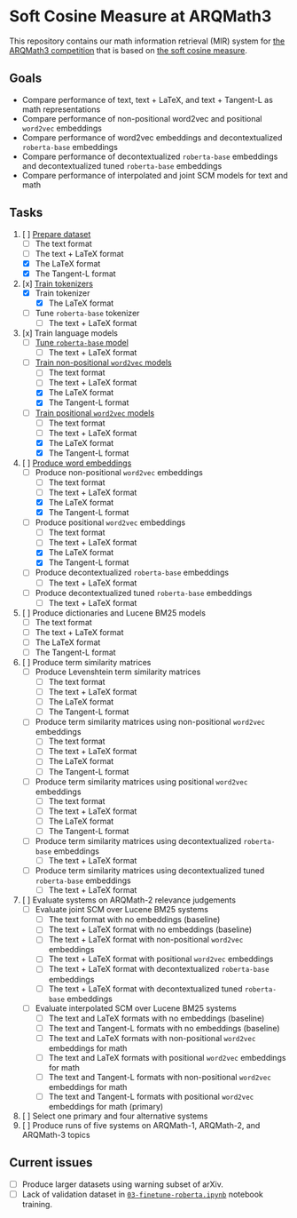 # Soft Cosine Measure at ARQMath3

This repository contains our math information retrieval (MIR) system for
[the ARQMath3 competition][1] that is based on [the soft cosine measure][2].

 [1]: https://www.cs.rit.edu/~dprl/ARQMath/
 [2]: https://radimrehurek.com/gensim/auto_examples/tutorials/run_scm.html

## Goals

- Compare performance of text, text + LaTeX, and text + Tangent-L as math representations
- Compare performance of non-positional word2vec and positional `word2vec` embeddings
- Compare performance of word2vec embeddings and decontextualized `roberta-base` embeddings
- Compare performance of decontextualized `roberta-base` embeddings and decontextualized tuned `roberta-base` embeddings
- Compare performance of interpolated and joint SCM models for text and math

## Tasks

1. [ ] [Prepare dataset][3]
    - [ ] The text format
    - [ ] The text + LaTeX format
    - [x] The LaTeX format
    - [x] The Tangent-L format
2. [x] [Train tokenizers][6]
    - [x] Train tokenizer
        - [x] The LaTeX format
    - [ ] Tune `roberta-base` tokenizer
        - [ ] The text + LaTeX format
3. [x] Train language models
    - [ ] [Tune `roberta-base` model][7]
        - [ ] The text + LaTeX format
    - [ ] [Train non-positional `word2vec` models][8]
        - [ ] The text format
        - [ ] The text + LaTeX format
        - [x] The LaTeX format
        - [x] The Tangent-L format
    - [ ] [Train positional `word2vec` models][8]
        - [ ] The text format
        - [ ] The text + LaTeX format
        - [x] The LaTeX format
        - [x] The Tangent-L format
4. [ ] [Produce word embeddings][5]
    - [ ] Produce non-positional `word2vec` embeddings
        - [ ] The text format
        - [ ] The text + LaTeX format
        - [x] The LaTeX format
        - [x] The Tangent-L format
    - [ ] Produce positional `word2vec` embeddings
        - [ ] The text format
        - [ ] The text + LaTeX format
        - [x] The LaTeX format
        - [x] The Tangent-L format
    - [ ] Produce decontextualized `roberta-base` embeddings
      <!-- See https://github.com/MIR-MU/regemt/blob/main/embedder.py -->
        - [ ] The text + LaTeX format
    - [ ] Produce decontextualized tuned `roberta-base` embeddings
        - [ ] The text + LaTeX format
5. [ ] Produce dictionaries and Lucene BM25 models
   <!-- See mir:/mnt/storage/2022-04-05-introduction-to-information-retrieval/ARQMath 2021 lab/ARQMath solution by Vítek Novotný (0.424 nDCG') -->
   <!-- See https://drive.google.com/file/d/1T06JUueKi0fZpyRNjspjfqGRda0T6iAp/view -->
    - [ ] The text format
    - [ ] The text + LaTeX format
    - [ ] The LaTeX format
    - [ ] The Tangent-L format
6. [ ] Produce term similarity matrices
   <!-- See mir:scm-demo-for-radim-rehurek/ -->
    - [ ] Produce Levenshtein term similarity matrices
        - [ ] The text format
        - [ ] The text + LaTeX format
        - [ ] The LaTeX format
        - [ ] The Tangent-L format
    - [ ] Produce term similarity matrices using non-positional `word2vec` embeddings
        - [ ] The text format
        - [ ] The text + LaTeX format
        - [ ] The LaTeX format
        - [ ] The Tangent-L format
    - [ ] Produce term similarity matrices using positional `word2vec` embeddings
        - [ ] The text format
        - [ ] The text + LaTeX format
        - [ ] The LaTeX format
        - [ ] The Tangent-L format
    - [ ] Produce term similarity matrices using decontextualized `roberta-base` embeddings
        - [ ] The text + LaTeX format
    - [ ] Produce term similarity matrices using decontextualized tuned `roberta-base` embeddings
        - [ ] The text + LaTeX format
7. [ ] Evaluate systems on ARQMath-2 relevance judgements
   <!-- See mir:/mnt/storage/2022-04-05-introduction-to-information-retrieval/ARQMath 2021 lab/ARQMath solution by Vítek Novotný (0.424 nDCG') -->
    - [ ] Evaluate joint SCM over Lucene BM25 systems
        - [ ] The text format with no embeddings (baseline)
        - [ ] The text + LaTeX format with no embeddings (baseline)
        - [ ] The text + LaTeX format with non-positional `word2vec` embeddings
        - [ ] The text + LaTeX format with positional `word2vec` embeddings
        - [ ] The text + LaTeX format with decontextualized `roberta-base` embeddings
        - [ ] The text + LaTeX format with decontextualized tuned `roberta-base` embeddings
    - [ ] Evaluate interpolated SCM over Lucene BM25 systems
        - [ ] The text and LaTeX formats with no embeddings (baseline)
        - [ ] The text and Tangent-L formats with no embeddings (baseline)
        - [ ] The text and LaTeX formats with non-positional `word2vec` embeddings for math
        - [ ] The text and LaTeX formats with positional `word2vec` embeddings for math
        - [ ] The text and Tangent-L formats with non-positional `word2vec` embeddings for math
        - [ ] The text and Tangent-L formats with positional `word2vec` embeddings for math (primary)
8. [ ] Select one primary and four alternative systems
9. [ ] Produce runs of five systems on ARQMath-1, ARQMath-2, and ARQMath-3 topics

## Current issues

- [ ] Produce larger datasets using warning subset of arXiv.
- [ ] Lack of validation dataset in [`03-finetune-roberta.ipynb`][7] notebook training.

 [3]: 01-prepare-dataset.ipynb
 [5]: 05-produce-word-embeddings.ipynb
 [6]: 02-train-tokenizers.ipynb
 [7]: 03-finetune-roberta.ipynb
 [8]: 04-train-word2vec.ipynb
